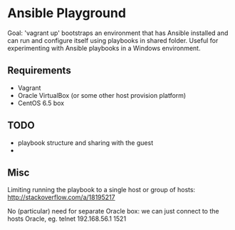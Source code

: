 Ansible Playground
==================

Goal: 'vagrant up' bootstraps an environment that has Ansible
installed and can run and configure itself using playbooks in shared
folder. Useful for experimenting with Ansible playbooks in a Windows
environment.

Requirements
------------

   * Vagrant
   * Oracle VirtualBox (or some other host provision platform)
   * CentOS 6.5 box





TODO
----

   * playbook structure and sharing with the guest
   * 


Misc
----

Limiting running the playbook to a single host or group of hosts:
http://stackoverflow.com/a/18195217

No (particular) need for separate Oracle box: we can just connect
to the hosts Oracle, eg. telnet 192.168.56.1 1521
